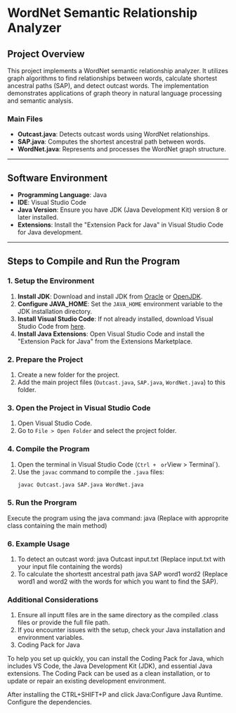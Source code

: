 # WordNet Semantic Relationship Analyzer

## Project Overview
This project implements a WordNet semantic relationship analyzer. It utilizes graph algorithms to find relationships between words, calculate shortest ancestral paths (SAP), and detect outcast words. The implementation demonstrates applications of graph theory in natural language processing and semantic analysis.

### Main Files
- **Outcast.java**: Detects outcast words using WordNet relationships.
- **SAP.java**: Computes the shortest ancestral path between words.
- **WordNet.java**: Represents and processes the WordNet graph structure.

---

## Software Environment
- **Programming Language**: Java
- **IDE**: Visual Studio Code
- **Java Version**: Ensure you have JDK (Java Development Kit) version 8 or later installed.
- **Extensions**: Install the "Extension Pack for Java" in Visual Studio Code for Java development.

---

## Steps to Compile and Run the Program

### 1. Setup the Environment
1. **Install JDK**: Download and install JDK from [Oracle](https://www.oracle.com/java/technologies/javase-jdk11-downloads.html) or [OpenJDK](https://openjdk.java.net/).
2. **Configure JAVA_HOME**: Set the `JAVA_HOME` environment variable to the JDK installation directory.
3. **Install Visual Studio Code**: If not already installed, download Visual Studio Code from [here](https://code.visualstudio.com/).
4. **Install Java Extensions**: Open Visual Studio Code and install the "Extension Pack for Java" from the Extensions Marketplace.

### 2. Prepare the Project
1. Create a new folder for the project.
2. Add the main project files (`Outcast.java`, `SAP.java`, `WordNet.java`) to this folder.

### 3. Open the Project in Visual Studio Code
1. Open Visual Studio Code.
2. Go to `File > Open Folder` and select the project folder.

### 4. Compile the Program
1. Open the terminal in Visual Studio Code (`Ctrl + ` ` or `View > Terminal`).
2. Use the `javac` command to compile the `.java` files:
   ```bash
   javac Outcast.java SAP.java WordNet.java
### 5. Run the Prorgram
Execute the program using the java command:
java <MainClass> (Replace with approprite class containing the main method)
### 6. Example Usage
1. To detect an outcast word:
java Outcast input.txt
(Replace input.txt with your input file containing the words)
2. To calculate the shortestt ancestral path
java SAP word1 word2
(Replace word1 and word2 with the words for which you want to find the SAP).
### Additional Considerations
1. Ensure all inputt files are in the same directory as the compiled .class files or provide the full file path.
2. If you encounter issues with the setup, check your Java installation and environment variables.
3. Coding Pack for Java

To help you set up quickly, you can install the Coding Pack for Java, which includes VS Code, the Java Development Kit (JDK), and essential Java extensions. The Coding Pack can be used as a clean installation, or to update or repair an existing development environment.

After installing the CTRL+SHIFT+P and click Java:Configure Java Runtime. Configure the dependencies.